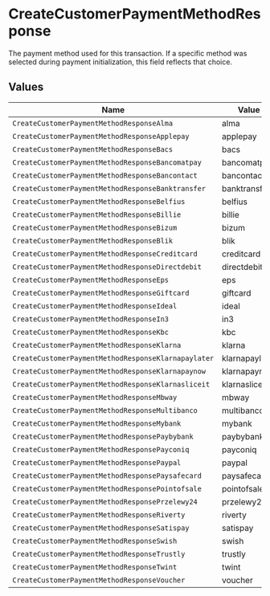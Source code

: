 # CreateCustomerPaymentMethodResponse

The payment method used for this transaction. If a specific method was selected during payment initialization,
this field reflects that choice.


## Values

| Name                                                | Value                                               |
| --------------------------------------------------- | --------------------------------------------------- |
| `CreateCustomerPaymentMethodResponseAlma`           | alma                                                |
| `CreateCustomerPaymentMethodResponseApplepay`       | applepay                                            |
| `CreateCustomerPaymentMethodResponseBacs`           | bacs                                                |
| `CreateCustomerPaymentMethodResponseBancomatpay`    | bancomatpay                                         |
| `CreateCustomerPaymentMethodResponseBancontact`     | bancontact                                          |
| `CreateCustomerPaymentMethodResponseBanktransfer`   | banktransfer                                        |
| `CreateCustomerPaymentMethodResponseBelfius`        | belfius                                             |
| `CreateCustomerPaymentMethodResponseBillie`         | billie                                              |
| `CreateCustomerPaymentMethodResponseBizum`          | bizum                                               |
| `CreateCustomerPaymentMethodResponseBlik`           | blik                                                |
| `CreateCustomerPaymentMethodResponseCreditcard`     | creditcard                                          |
| `CreateCustomerPaymentMethodResponseDirectdebit`    | directdebit                                         |
| `CreateCustomerPaymentMethodResponseEps`            | eps                                                 |
| `CreateCustomerPaymentMethodResponseGiftcard`       | giftcard                                            |
| `CreateCustomerPaymentMethodResponseIdeal`          | ideal                                               |
| `CreateCustomerPaymentMethodResponseIn3`            | in3                                                 |
| `CreateCustomerPaymentMethodResponseKbc`            | kbc                                                 |
| `CreateCustomerPaymentMethodResponseKlarna`         | klarna                                              |
| `CreateCustomerPaymentMethodResponseKlarnapaylater` | klarnapaylater                                      |
| `CreateCustomerPaymentMethodResponseKlarnapaynow`   | klarnapaynow                                        |
| `CreateCustomerPaymentMethodResponseKlarnasliceit`  | klarnasliceit                                       |
| `CreateCustomerPaymentMethodResponseMbway`          | mbway                                               |
| `CreateCustomerPaymentMethodResponseMultibanco`     | multibanco                                          |
| `CreateCustomerPaymentMethodResponseMybank`         | mybank                                              |
| `CreateCustomerPaymentMethodResponsePaybybank`      | paybybank                                           |
| `CreateCustomerPaymentMethodResponsePayconiq`       | payconiq                                            |
| `CreateCustomerPaymentMethodResponsePaypal`         | paypal                                              |
| `CreateCustomerPaymentMethodResponsePaysafecard`    | paysafecard                                         |
| `CreateCustomerPaymentMethodResponsePointofsale`    | pointofsale                                         |
| `CreateCustomerPaymentMethodResponsePrzelewy24`     | przelewy24                                          |
| `CreateCustomerPaymentMethodResponseRiverty`        | riverty                                             |
| `CreateCustomerPaymentMethodResponseSatispay`       | satispay                                            |
| `CreateCustomerPaymentMethodResponseSwish`          | swish                                               |
| `CreateCustomerPaymentMethodResponseTrustly`        | trustly                                             |
| `CreateCustomerPaymentMethodResponseTwint`          | twint                                               |
| `CreateCustomerPaymentMethodResponseVoucher`        | voucher                                             |
